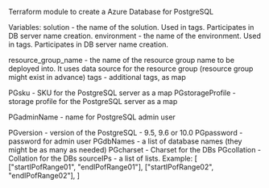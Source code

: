 Terraform module to create a Azure Database for PostgreSQL

Variables:
solution - the name of the solution. Used in tags. Participates in DB server name creation.
environment - the name of the environment. Used in tags. Participates in DB server name creation.

resource_group_name - the name of the resource group name to be deployed into. It uses data source for the resource group (resource group might exist in advance)
tags - additional tags, as map


PGsku - SKU for the PostgreSQL server as a map
PGstorageProfile - storage profile for the PostgreSQL server as a map

PGadminName - name for PostgreSQL admin user

PGversion - version of the PostgreSQL - 9.5, 9.6 or 10.0
PGpassword - password for admin user
PGdbNames - a list of database names (they might be as many as needed)
PGcharset - Charset for the DBs
PGcollation - Collation for the DBs
sourceIPs - a list of lists. Example:
    [
        ["startIPofRange01", "endIPofRange01"],
        ["startIPofRange02", "endIPofRange02"],
    ]